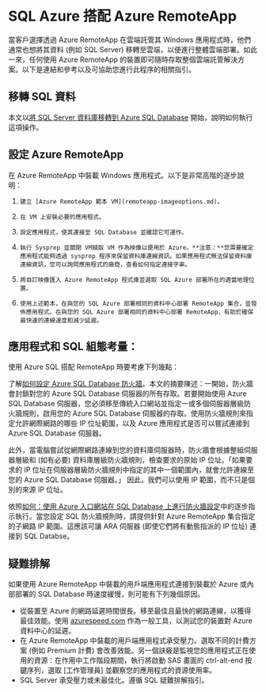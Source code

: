 <properties
   pageTitle="SQL Azure 搭配 Azure RemoteApp | Microsoft Azure"
   description="了解如何使用 SQL Azure 搭配 Azure RemoteApp。"
   services="remoteapp"
   documentationCenter=""
   authors="ericorman"
   manager="mbaldwin"
   editor=""/>

<tags
   ms.service="remoteapp"
   ms.devlang="na"
   ms.topic="hero-article"
   ms.tgt_pltfrm="na"
   ms.workload="compute"
   ms.date="01/07/2016"
   ms.author="elizapo"/>

# SQL Azure 搭配 Azure RemoteApp

當客戶選擇透過 Azure RemoteApp 在雲端託管其 Windows 應用程式時，他們通常也想將其資料 (例如 SQL Server) 移轉至雲端，以便進行整體雲端部署。如此一來，任何使用 Azure RemoteApp 的裝置即可隨時存取整個雲端託管解決方案。以下是連結和參考以及可協助您進行此程序的相關指引。

## 移轉 SQL 資料

本文以[將 SQL Server 資料庫移轉到 Azure SQL Database](sql-database-cloud-migrate.md) 開始，說明如何執行這項操作。

## 設定 Azure RemoteApp
在 Azure RemoteApp 中裝載 Windows 應用程式。以下是非常高階的逐步說明：

1.     建立 [Azure RemoteApp 範本 VM](remoteapp-imageoptions.md)。 
2.     在 VM 上安裝必要的應用程式。
3.     設定應用程式，使其連接至 SQL Database 並確認它可運作。
4.     執行 Sysprep 並關閉 VM擷取 VM 作為映像以便用於 Azure。**注意：**您需要確定應用程式能夠透過 sysprep 程序來保留資料庫連線資訊。如果應用程式無法保留資料庫連線資訊，您可以詢問應用程式的廠商，查看如何指定連接字串。
5.     將自訂映像匯入 Azure RemoteApp 程式庫並選取 SQL Azure 部署所在的適當地理位置。 
6.     使用上述範本，在與您的 SQL Azure 部署相同的資料中心部署 RemoteApp 集合，並發佈應用程式。在與您的 SQL Azure 部署相同的資料中心部署 RemoteApp，有助於確保最快速的連線速度和減少延遲。 

## 應用程式和 SQL 組態考量：
使用 Azure SQL 搭配 RemoteApp 時要考慮下列幾點：

了解[如何設定 Azure SQL Database 防火牆](sql-database-firewall-configure.md)。本文的摘要陳述：一開始，防火牆會封鎖對您的 Azure SQL Database 伺服器的所有存取。若要開始使用 Azure SQL Database 伺服器，您必須移至傳統入口網站並指定一或多個伺服器層級防火牆規則，啟用您的 Azure SQL Database 伺服器的存取。使用防火牆規則來指定允許網際網路的哪些 IP 位址範圍，以及 Azure 應用程式是否可以嘗試連接到 Azure SQL Database 伺服器。

此外，當電腦嘗試從網際網路連線到您的資料庫伺服器時，防火牆會根據整組伺服器層級和 (如有必要) 資料庫層級防火牆規則，檢查要求的原始 IP 位址。「如果要求的 IP 位址在伺服器層級防火牆規則中指定的其中一個範圍內，就會允許連線至您的 Azure SQL Database 伺服器。」 因此，我們可以使用 IP 範圍，而不只是個別的來源 IP 位址。

依照[如何：使用 Azure 入口網站在 SQL Database 上進行防火牆設定](sql-database-configure-firewall-settings.md)中的逐步指示執行。當您設定 SQL 防火牆規則時，請提供針對 Azure RemoteApp 集合指定的子網路 IP 範圍。這應該可讓 ARA 伺服器 (即使它們將有動態指派的 IP 位址) 連接到 SQL Databse。

## 疑難排解
如果使用 Azure RemoteApp 中裝載的用戶端應用程式連接到裝載於 Azure 或內部部署的 SQL Database 時速度緩慢，則可能有下列幾個原因。

- 從裝置至 Azure 的網路延遲時間很長。移至最佳且最快的網路連線，以獲得最佳效能。使用 [azurespeed.com](http://azurespeed.com/) 作為一般工具，以測試您的裝置對 Azure 資料中心的延遲。  
- 在 Azure RemoteApp 中裝載的用戶端應用程式承受壓力。選取不同的計費方案 (例如 Premium 計費) 會改善效能。另一個訣竅是監視您的應用程式正在使用的資源：在作用中工作階段期間，執行將啟動 SAS 畫面的 ctrl-alt-end 按鍵序列，選取 [工作管理員] 並觀察您的應用程式的資源使用率。
- SQL Server 承受壓力或未最佳化。遵循 SQL 疑難排解指引。 

<!---HONumber=AcomDC_0114_2016-->